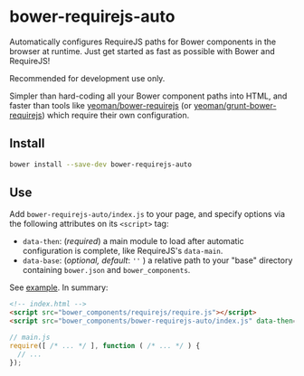 bower-requirejs-auto
====================

Automatically configures RequireJS paths for Bower components in the browser at runtime. Just get started as fast as possible with Bower and RequireJS!

Recommended for development use only.

Simpler than hard-coding all your Bower component paths into HTML, and faster than tools like  [yeoman/bower-requirejs](https://github.com/yeoman/bower-requirejs) (or [yeoman/grunt-bower-requirejs](https://github.com/yeoman/grunt-bower-requirejs)) which require their own configuration.

## Install

```sh
bower install --save-dev bower-requirejs-auto
```

## Use

Add `bower-requirejs-auto/index.js` to your page, and specify options via the following attributes on its `<script>` tag:
* `data-then`: (*required*) a main module to load after automatic configuration is complete, like RequireJS's `data-main`.
* `data-base`: (*optional, default*: `''` ) a relative path to your "base" directory containing `bower.json` and `bower_components`.

See [example](example). In summary:

```html
<!-- index.html -->
<script src="bower_components/requirejs/require.js"></script>
<script src="bower_components/bower-requirejs-auto/index.js" data-then="main"></script>
```

```js
// main.js
require([ /* ... */ ], function ( /* ... */ ) {
  // ...
});
```
